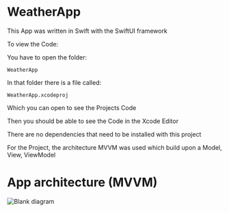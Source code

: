 # WeatherApp

This App was written in Swift with the SwiftUI framework

To view the Code:

You have to open the folder: 
```
WeatherApp
```
In that folder there is a file called:
```
WeatherApp.xcodeproj
```
Which you can open to see the Projects Code

Then you should be able to see the Code in the Xcode Editor

There are no dependencies that need to be installed with this project

For the Project, the architecture MVVM was used which build upon a Model, View, ViewModel

# App architecture (MVVM)
![Blank diagram](https://user-images.githubusercontent.com/71644512/116561431-98971900-a902-11eb-9d1d-63b5f1e115b4.png)
